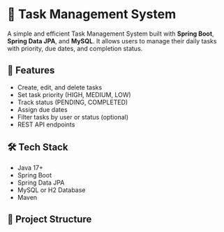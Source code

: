 # 📝 Task Management System

A simple and efficient Task Management System built with **Spring Boot**, **Spring Data JPA**, and **MySQL**. It allows users to manage their daily tasks with priority, due dates, and completion status.

## 🚀 Features

- Create, edit, and delete tasks
- Set task priority (HIGH, MEDIUM, LOW)
- Track status (PENDING, COMPLETED)
- Assign due dates
- Filter tasks by user or status (optional)
- REST API endpoints

## 🛠️ Tech Stack

- Java 17+
- Spring Boot
- Spring Data JPA
- MySQL or H2 Database
- Maven

## 📂 Project Structure

